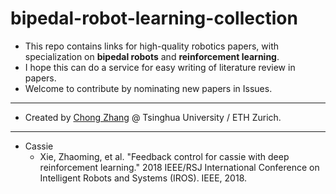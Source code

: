# bipedal-robot-learning-collection  
+ This repo contains links for high-quality robotics papers, with specialization on **bipedal robots** and **reinforcement learning**.   
+ I hope this can do a service for easy writing of literature review in papers.   
+ Welcome to contribute by nominating new papers in Issues.    
------  
- Created by [Chong Zhang](https://zita-ch.github.io/) @ Tsinghua University / ETH Zurich.   
------  
+ Cassie  
  - Xie, Zhaoming, et al. "Feedback control for cassie with deep reinforcement learning." 2018 IEEE/RSJ International Conference on Intelligent Robots and Systems (IROS). IEEE, 2018.  
